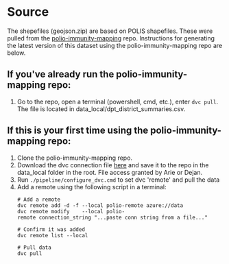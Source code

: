 # Source
The shepefiles (geojson.zip) are based on POLIS shapefiles. These were pulled from the [polio-immunity-mapping](https://github.com/InstituteforDiseaseModeling/polio-immunity-mapping) repo. Instructions for generating the latest version of this dataset using the polio-immunity-mapping repo are below. 

## If you've already run the polio-immunity-mapping repo: 
1. Go to the repo, open a terminal (powershell, cmd, etc.), enter `dvc pull`. The file is located in data_local/dpt_district_summaries.csv.

## If this is your first time using the polio-immunity-mapping repo: 
1. Clone the polio-immunity-mapping repo. 
2. Download the dvc connection file [here](https://bmgf-my.sharepoint.com/:f:/g/personal/dejan_lukacevic_gatesfoundation_org/Eh_bnBEdFAEVEtLwu9qtxiwBfGi4JHSfBbvU2C0MV3to4w "https://bmgf-my.sharepoint.com/:f:/g/personal/dejan_lukacevic_gatesfoundation_org/eh_bnbedfaevetlwu9qtxiwbfgi4jhsfbbvu2c0mv3to4w") and save it to the repo in the data_local folder in the root. File access granted by Arie or Dejan.
3. Run `./pipeline/configure_dvc.cmd` to set dvc 'remote' and pull the data
4. Add a remote using the following script in a terminal:
	```
	# Add a remote
	dvc remote add -d -f --local polio-remote azure://data
	dvc remote modify    --local polio-remote connection_string "...paste conn string from a file..."
	
	# Confirm it was added
	dvc remote list --local
	
	# Pull data
	dvc pull
    ```
